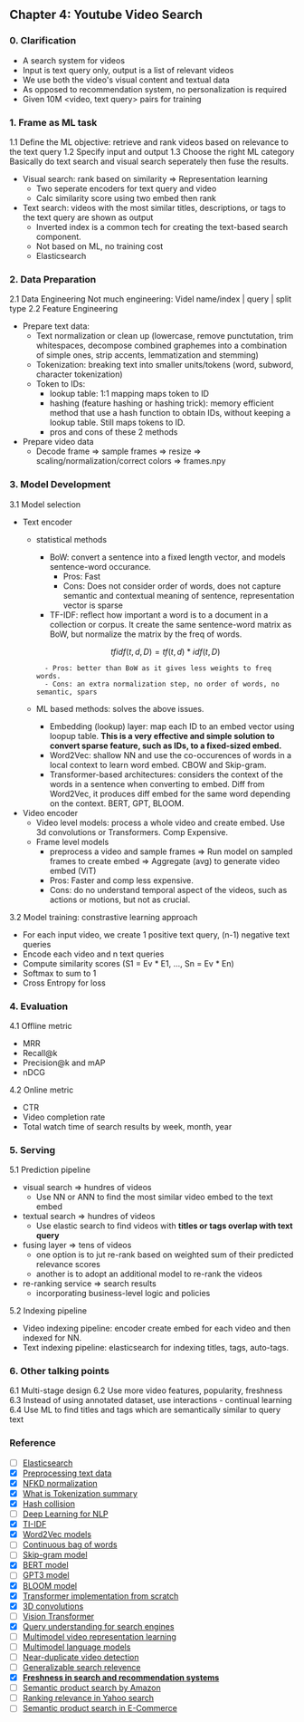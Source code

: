 ## Chapter 4: Youtube Video Search

### 0. Clarification
- A search system for videos
- Input is text query only, output is a list of relevant videos
- We use both the video's visual content and textual data
- As opposed to recommendation system, no personalization is required
- Given 10M <video, text query> pairs for training

### 1. Frame as ML task
1.1 Define the ML objective: retrieve and rank videos based on relevance to the text query
1.2 Specify input and output
1.3 Choose the right ML category
Basically do text search and visual search seperately then fuse the results.
- Visual search: rank based on similarity => Representation learning
    - Two seperate encoders for text query and video
    - Calc similarity score using two embed then rank
- Text search: videos with the most similar titles, descriptions, or tags to the text query are shown as output
    - Inverted index is a common tech for creating the text-based search component. 
    - Not based on ML, no training cost
    - Elasticsearch

### 2. Data Preparation
2.1 Data Engineering
Not much engineering: Videl name/index | query | split type
2.2 Feature Engineering
- Prepare text data: 
    - Text normalization or clean up (lowercase, remove punctutation, trim whitespaces, decompose combined graphemes into a combination of simple ones, strip accents, lemmatization and stemming)
    - Tokenization: breaking text into smaller units/tokens (word, subword, character tokenization)
    - Token to IDs: 
        - lookup table: 1:1 mapping maps token to ID
        - hashing (feature hashing or hashing trick): memory efficient method that use a hash function to obtain IDs, without keeping a lookup table. Still maps tokens to ID.
        - pros and cons of these 2 methods
- Prepare video data
    - Decode frame => sample frames => resize => scaling/normalization/correct colors => frames.npy

### 3. Model Development
3.1 Model selection
- Text encoder
    - statistical methods
        - BoW: convert a sentence into a fixed length vector, and models sentence-word occurance.
            - Pros: Fast
            - Cons: Does not consider order of words, does not capture semantic and contextual meaning of sentence, representation vector is sparse
        - TF-IDF: reflect how important a word is to a document in a collection or corpus. It create the same sentence-word matrix as BoW, but normalize the matrix by the freq of words.

        ```math
        tfidf(t, d, D) = tf(t, d) * idf(t, D)
        ```

            - Pros: better than BoW as it gives less weights to freq words.
            - Cons: an extra normalization step, no order of words, no semantic, spars
    - ML based methods: solves the above issues.
        - Embedding (lookup) layer: map each ID to an embed vector using loopup table. **This is a very effective and simple solution to convert sparse feature, such as IDs, to  a fixed-sized embed.**
        - Word2Vec: shallow NN and use the co-occurences of words in a local context to learn word embed. CBOW and Skip-gram.
        - Transformer-based architectures: considers the context of the words in a sentence when converting to embed. Diff from Word2Vec, it produces diff embed for the same word depending on the context. BERT, GPT, BLOOM.
- Video encoder
    - Video level models: process a whole video and create embed. Use 3d convolutions or Transformers. Comp Expensive.
    - Frame level models
        - preprocess a video and sample frames => Run model on sampled frames to create embed => Aggregate (avg) to generate video embed (ViT)
        - Pros: Faster and comp less expensive.
        - Cons: do no understand temporal aspect of the videos, such as actions or motions, but not as crucial.

3.2 Model training: constrastive learning approach
- For each input video, we create 1 positive text query, (n-1) negative text queries
- Encode each video and n text queries
- Compute similarity scores (S1 = Ev * E1, ..., Sn = Ev * En)
- Softmax to sum to 1
- Cross Entropy for loss

### 4. Evaluation
4.1 Offline metric
- MRR
- Recall@k
- Precision@k and mAP
- nDCG

4.2 Online metric
- CTR
- Video completion rate
- Total watch time of search results by week, month, year

### 5. Serving
5.1 Prediction pipeline
- visual search => hundres of videos
    - Use NN or ANN to find the most similar video embed to the text embed
- textual search => hundres of videos
    - Use elastic search to find videos with **titles or tags overlap with text query**
- fusing layer => tens of videos
    - one option is to jut re-rank based on weighted sum of their predicted relevance scores
    - another is to adopt an additional model to re-rank the videos
- re-ranking service => search results
    - incorporating business-level logic and policies

5.2 Indexing pipeline
- Video indexing pipeline: encoder create embed for each video and then indexed for NN.
- Text indexing pipeline: elasticsearch for indexing titles, tags, auto-tags.

### 6. Other talking points
6.1 Multi-stage design
6.2 Use more video features, popularity, freshness
6.3 Instead of using annotated dataset, use interactions - continual learning
6.4 Use ML to find titles and tags which are semantically similar to query text

### Reference
- [ ] [Elasticsearch](https://www.tutorialspoint.com/elasticsearch/elasticsearch_query_dsl.htm)
- [x] [Preprocessing text data](https://huggingface.co/docs/transformers/preprocessing)
- [x] [NFKD normalization](http://unicode.org/reports/tr15/)
- [x] [What is Tokenization summary](https://huggingface.co/docs/transformers/tokenizer_summary)
- [x] [Hash collision](https://en.wikipedia.org/wiki/Hash_collision)
- [ ] [Deep Learning for NLP](http://cs224d.stanford.edu/lecture_notes/notes1.pdf)
- [x] [TI-IDF](https://en.wikipedia.org/wiki/Tf%E2%80%93idf)
- [x] [Word2Vec models](https://www.tensorflow.org/text/tutorials/word2vec)
- [ ] [Continuous bag of words](https://www.kdnuggets.com/2018/04/implementing-deep-learning-methods-feature-engineering-text-data-cbow.html)
- [ ] [Skip-gram model](http://mccormickml.com/2016/04/19/word2vec-tutorial-the-skip-gram-model/)
- [x] [BERT model](https://arxiv.org/abs/1810.04805)
- [ ] [GPT3 model](https://arxiv.org/abs/2005.14165)
- [x] [BLOOM model](https://bigscience.huggingface.co/blog/bloom)
- [x] [Transformer implementation from scratch](https://peterbloem.nl/blog/transformers)
- [x] [3D convolutions](https://www.kaggle.com/code/shivamb/3d-convolutions-understanding-use-case/notebook)
- [ ] [Vision Transformer](https://arxiv.org/abs/2010.11929)
- [x] [Query understanding for search engines](https://www.linkedin.com/pulse/ai-query-understanding-daniel-tunkelang/)
- [ ] [Multimodel video representation learning](https://arxiv.org/abs/2012.04124)
- [ ] [Multimodel language models](https://arxiv.org/abs/2107.00676)
- [ ] [Near-duplicate video detection](https://arxiv.org/abs/2005.07356)
- [ ] [Generalizable search relevence](https://livebook.manning.com/book/ai-powered-search/chapter-10/v-10/1)
- [x] [**Freshness in search and recommendation systems**](https://developers.google.com/machine-learning/recommendation/dnn/re-ranking)
- [ ] [Semantic product search by Amazon](https://arxiv.org/pdf/1907.00937.pdf)
- [ ] [Ranking relevance in Yahoo search](https://www.kdd.org/kdd2016/papers/files/adf0361-yinA.pdf)
- [ ] [Semantic product search in E-Commerce](https://arxiv.org/abs/2008.08180)